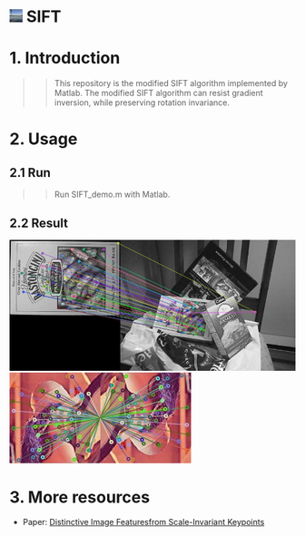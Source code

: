[<img height="23" src="https://github.com/lh9171338/Outline/blob/master/icon.jpg"/>](https://github.com/lh9171338/Outline) SIFT
===

# 1. Introduction
>>This repository is the modified SIFT algorithm implemented by Matlab. The modified SIFT algorithm can resist gradient inversion, while preserving rotation invariance.

# 2. Usage
## 2.1 Run
>>Run SIFT_demo.m with Matlab.

## 2.2 Result
![image](https://github.com/lh9171338/SIFT/blob/master/image/image_result.jpg)  
![image](https://github.com/lh9171338/SIFT/blob/master/image/lena_result.jpg)

# 3. More resources
- Paper: [Distinctive Image Featuresfrom Scale-Invariant Keypoints](https://link.springer.com/content/pdf/10.1023%2FB%3AVISI.0000029664.99615.94.pdf)
